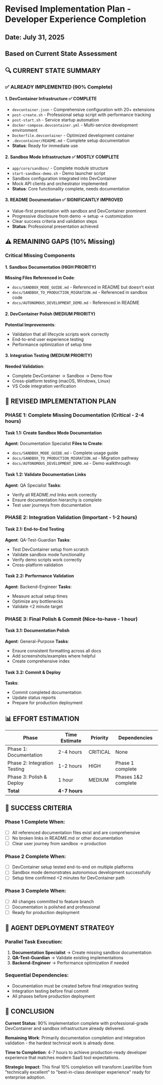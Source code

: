 # Revised Implementation Plan - Developer Experience Completion
## Date: July 31, 2025
## Based on Current State Assessment

## 🔍 CURRENT STATE SUMMARY

### ✅ ALREADY IMPLEMENTED (90% Complete)

#### 1. **DevContainer Infrastructure** ✅ COMPLETE
- `devcontainer.json` - Comprehensive configuration with 20+ extensions
- `post-create.sh` - Professional setup script with performance tracking
- `post-start.sh` - Service startup automation
- `docker-compose.devcontainer.yml` - Multi-service development environment
- `Dockerfile.devcontainer` - Optimized development container
- `.devcontainer/README.md` - Complete setup documentation
- **Status**: Ready for immediate use

#### 2. **Sandbox Mode Infrastructure** ✅ MOSTLY COMPLETE  
- `app/core/sandbox/` - Complete module structure
- `start-sandbox-demo.sh` - Demo launcher script
- Sandbox configuration integrated into DevContainer
- Mock API clients and orchestrator implemented
- **Status**: Core functionality complete, needs documentation

#### 3. **README Documentation** ✅ SIGNIFICANTLY IMPROVED
- Value-first presentation with sandbox and DevContainer prominent
- Progressive disclosure from demo → setup → customization
- Clear success criteria and validation steps
- **Status**: Professional presentation achieved

## ⚠️ REMAINING GAPS (10% Missing)

### Critical Missing Components

#### 1. **Sandbox Documentation** (HIGH PRIORITY)
**Missing Files Referenced in Code**:
- `docs/SANDBOX_MODE_GUIDE.md` - Referenced in README but doesn't exist
- `docs/SANDBOX_TO_PRODUCTION_MIGRATION.md` - Referenced in sandbox code
- `docs/AUTONOMOUS_DEVELOPMENT_DEMO.md` - Referenced in README

#### 2. **DevContainer Polish** (MEDIUM PRIORITY)
**Potential Improvements**:
- Validation that all lifecycle scripts work correctly
- End-to-end user experience testing
- Performance optimization of setup time

#### 3. **Integration Testing** (MEDIUM PRIORITY)
**Needed Validation**:
- Complete DevContainer → Sandbox → Demo flow
- Cross-platform testing (macOS, Windows, Linux)
- VS Code integration verification

## 🚀 REVISED IMPLEMENTATION PLAN

### PHASE 1: Complete Missing Documentation (Critical - 2-4 hours)

#### Task 1.1: Create Sandbox Mode Documentation
**Agent**: Documentation Specialist
**Files to Create**:
- `docs/SANDBOX_MODE_GUIDE.md` - Complete usage guide
- `docs/SANDBOX_TO_PRODUCTION_MIGRATION.md` - Migration pathway
- `docs/AUTONOMOUS_DEVELOPMENT_DEMO.md` - Demo walkthrough

#### Task 1.2: Validate Documentation Links
**Agent**: QA Specialist
**Tasks**:
- Verify all README.md links work correctly
- Ensure documentation hierarchy is complete
- Test user journeys from documentation

### PHASE 2: Integration Validation (Important - 1-2 hours)

#### Task 2.1: End-to-End Testing
**Agent**: QA-Test-Guardian
**Tasks**:
- Test DevContainer setup from scratch
- Validate sandbox mode functionality
- Verify demo scripts work correctly
- Cross-platform validation

#### Task 2.2: Performance Validation
**Agent**: Backend-Engineer
**Tasks**:
- Measure actual setup times
- Optimize any bottlenecks
- Validate <2 minute target

### PHASE 3: Final Polish & Commit (Nice-to-have - 1 hour)

#### Task 3.1: Documentation Polish
**Agent**: General-Purpose
**Tasks**:
- Ensure consistent formatting across all docs
- Add screenshots/examples where helpful
- Create comprehensive index

#### Task 3.2: Commit & Deploy
**Tasks**:
- Commit completed documentation
- Update status reports
- Prepare for production deployment

## 📊 EFFORT ESTIMATION

| Phase | Time Estimate | Priority | Dependencies |
|-------|---------------|----------|--------------|
| Phase 1: Documentation | 2-4 hours | CRITICAL | None |
| Phase 2: Integration Testing | 1-2 hours | HIGH | Phase 1 complete |
| Phase 3: Polish & Deploy | 1 hour | MEDIUM | Phases 1&2 complete |
| **Total** | **4-7 hours** | | |

## 🎯 SUCCESS CRITERIA

### Phase 1 Complete When:
- [ ] All referenced documentation files exist and are comprehensive
- [ ] No broken links in README.md or other documentation
- [ ] Clear user journey from sandbox → production

### Phase 2 Complete When:
- [ ] DevContainer setup tested end-to-end on multiple platforms
- [ ] Sandbox mode demonstrates autonomous development successfully
- [ ] Setup time confirmed <2 minutes for DevContainer path

### Phase 3 Complete When:
- [ ] All changes committed to feature branch
- [ ] Documentation is polished and professional
- [ ] Ready for production deployment

## 📝 AGENT DEPLOYMENT STRATEGY

### Parallel Task Execution:
1. **Documentation Specialist** → Create missing sandbox documentation
2. **QA-Test-Guardian** → Validate existing implementations
3. **Backend-Engineer** → Performance optimization if needed

### Sequential Dependencies:
- Documentation must be created before final integration testing
- Integration testing before final commit
- All phases before production deployment

## 🚀 CONCLUSION

**Current Status**: 90% implementation complete with professional-grade DevContainer and sandbox infrastructure already delivered.

**Remaining Work**: Primarily documentation completion and integration validation - the hardest technical work is already done.

**Time to Completion**: 4-7 hours to achieve production-ready developer experience that matches modern SaaS tool expectations.

**Strategic Impact**: This final 10% completion will transform LeanVibe from "technically excellent" to "best-in-class developer experience" ready for enterprise adoption.